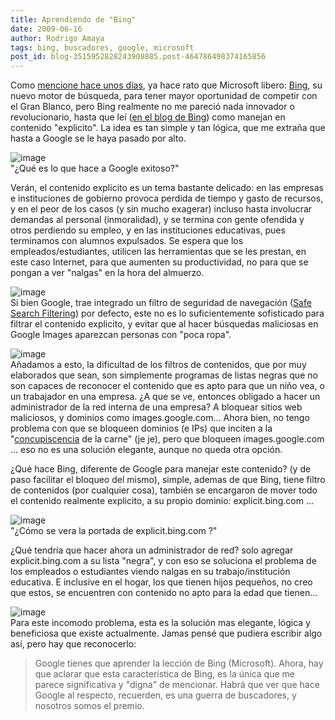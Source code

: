 ```yaml
---
title: Aprendiendo de "Bing"
date: 2009-06-16
author: Rodrigo Amaya
tags: bing, buscadores, google, microsoft
post_id: blog-3515952828243908885.post-464786498374165856
---
```


Como [mencione hace unos días](https://www.srbyte.com/2009/06/search-wars.html), ya hace rato que Microsoft libero: [Bing](https://www.blogger.com/www.bing.com), su nuevo motor de búsqueda, para tener mayor oportunidad de competir con el Gran Blanco, pero Bing realmente no me pareció nada innovador o revolucionario, hasta que leí ([en el blog de Bing](https://www.bing.com/community/blogs/search/archive/2009/06/12/safe-search-update.aspx)) como manejan en contenido "explicito". La idea es tan simple y tan lógica, que me extraña que hasta a Google se le haya pasado por alto.

![image](https://1.bp.blogspot.com/_ayvorITawE4/SjgVpm0gNTI/AAAAAAAACCA/b2AhmScDtu4/s320/searchmarketing.jpg)    
"¿Qué es lo que hace a
Google exitoso?"

Verán, el contenido explicito es un tema bastante delicado: en las empresas e instituciones de gobierno provoca perdida de tiempo y gasto de recursos, y en el peor de los casos (y sin mucho exagerar) incluso hasta involucrar demandas al personal (inmoralidad), y se termina con gente ofendida y otros perdiendo su empleo, y en las instituciones educativas, pues terminamos con alumnos expulsados. Se espera que los empleados/estudiantes, utilicen las herramientas que se les prestan, en este caso Internet, para que aumenten su productividad, no para que se pongan a ver "nalgas" en la hora del almuerzo.

![image](https://3.bp.blogspot.com/_ayvorITawE4/SjgXmtBCHBI/AAAAAAAACCY/_HYvfauVHss/s320/worry+man+safe+search+BLOG.jpg)    
Si bien Google, trae integrado un filtro de seguridad de navegación ([Safe Search Filtering](https://www.google.com/support/websearch/bin/answer.py?hl=en&answer=35892)) por defecto, este no es lo suficientemente sofisticado para filtrar el contenido explicito, y evitar que al hacer búsquedas maliciosas en Google Images aparezcan personas con "poca ropa".

![image](https://1.bp.blogspot.com/_ayvorITawE4/SjgXmWox8-I/AAAAAAAACCQ/L6DkEFFvFmc/s320/worry+man+chinese+safe+search+ROK.jpg)    
Añadamos a esto, la dificultad de los filtros de contenidos, que por muy elaborados que sean, son simplemente programas de listas negras que no son capaces de reconocer el contenido que es apto para que un niño vea, o un trabajador en una empresa. ¿A que se ve, entonces obligado a hacer un administrador de la red interna de una empresa? A bloquear sitios web maliciosos, y dominios como images.google.com... Ahora bien, no tengo problema con que se bloqueen dominios (e IPs) que inciten a la "[concupiscencia](https://es.wikipedia.org/wiki/Concupiscencia) de la carne" (je je), pero que bloqueen images.google.com ... eso no es una solución elegante, aunque no queda otra opción.

¿Qué hace Bing, diferente de Google para manejar este contenido? (y de paso facilitar el bloqueo del mismo), simple, ademas de que Bing, tiene filtro de contenidos (por cualquier cosa), también se encargaron de mover todo el contenido realmente explicito, a su propio dominio: explicit.bing.com ...

![image](https://1.bp.blogspot.com/_ayvorITawE4/SjgVpY9F8KI/AAAAAAAACBw/rCjFCLKhdzM/s320/article-0-051FF510000005DC-850_468x313.jpg)    
"¿Cómo se vera la portada de
explicit.bing.com ?"

¿Qué tendría que hacer ahora un administrador de red? solo agregar explicit.bing.com a su lista "negra", y con eso se soluciona el problema de los empleados o estudiantes viendo nalgas en su trabajo/institución educativa. E inclusive en el hogar, los que tienen hijos pequeños, no creo que estos, se encuentren con contenido no apto para la edad que tienen...

![image](https://3.bp.blogspot.com/_ayvorITawE4/SjgYSBt8HDI/AAAAAAAACCg/ct4Dc7KlwR8/s320/kids-computers.jpg)    
Para este incomodo problema, esta es la solución mas elegante, lógica y beneficiosa que existe actualmente. Jamas pensé que pudiera escribir algo así, pero hay que reconocerlo:

> Google tienes que aprender la lección de Bing
> (Microsoft).
Ahora, hay que aclarar que esta característica de Bing, es la única que me parece significativa y "digna" de mencionar. Habrá que ver que hace Google al respecto, recuerden, es una guerra de buscadores, y nosotros somos el premio.